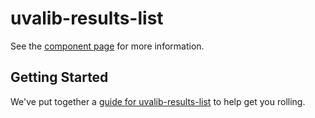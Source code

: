 # uvalib-results-list

See the [component page](http://uvalib-components.github.io/uvalib-results-list) for more information.

## Getting Started

We've put together a [guide for uvalib-results-list](http://www.polymer-project.org/docs/start/reusableelements.html) to help get you rolling.
